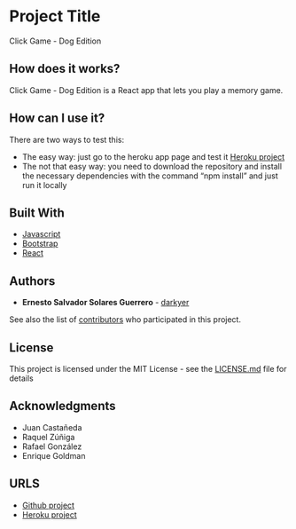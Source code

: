 # Project Title

Click Game - Dog Edition

## How does it works?

Click Game - Dog Edition is a React app that lets you play a memory game.

## How can I use it?

There are two ways to test this:

* The easy way: just go to the heroku app page and test it [Heroku project](http://clicky-game-ernesto.herokuapp.com/)
* The not that easy way: you need to download the repository and install the necessary dependencies with the command “npm install” and just run it locally 

## Built With

* [Javascript](https://www.javascript.com/)
* [Bootstrap](https://getbootstrap.com/)
* [React](https://reactjs.org/)

## Authors

* **Ernesto Salvador Solares Guerrero** - [darkyer](https://github.com/darkyer)

See also the list of [contributors](https://github.com/darkyer/Clicky-Game/contributors) who participated in this project.

## License

This project is licensed under the MIT License - see the [LICENSE.md](LICENSE.md) file for details

## Acknowledgments

* Juan Castañeda
* Raquel Zúñiga
* Rafael González
* Enrique Goldman

## URLS

* [Github project](https://github.com/darkyer/Clicky-Game)
* [Heroku project](http://clicky-game-ernesto.herokuapp.com/)
